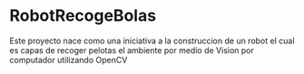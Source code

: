 # RobotRecogeBolas
Este proyecto nace como una iniciativa a la construccion de un robot el cual es capas de recoger pelotas el ambiente por medio de Vision por computador utilizando OpenCV
